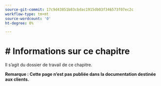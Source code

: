 ```yaml
---
source-git-commit: 17c9d43851b83cbdac1915db03f346573f07ec2c
workflow-type: tm+mt
source-wordcount: '0'
ht-degree: 0%

---
```

# # Informations sur ce chapitre

Il s’agit du dossier de travail de ce chapitre.

**Remarque : Cette page n’est pas publiée dans la documentation destinée aux clients.**
